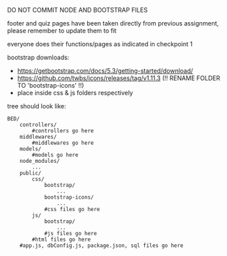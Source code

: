DO NOT COMMIT NODE AND BOOTSTRAP FILES

footer and quiz pages have been taken directly from previous assignment, please remember to update them to fit

everyone does their functions/pages as indicated in checkpoint 1

bootstrap downloads:
- https://getbootstrap.com/docs/5.3/getting-started/download/
- https://github.com/twbs/icons/releases/tag/v1.11.3 (!! RENAME FOLDER TO 'bootstrap-icons' !!)
- place inside css & js folders respectively

tree should look like:
```
BED/
    controllers/
        #controllers go here     
    middlewares/
        #middlewares go here
    models/
        #models go here   
    node_modules/
        ...
    public/
        css/
            bootstrap/
                ...
            bootstrap-icons/
                ...
            #css files go here
        js/
            bootstrap/
                ...
            #js files go here
        #html files go here
    #app.js, dbConfig.js, package.json, sql files go here
```
